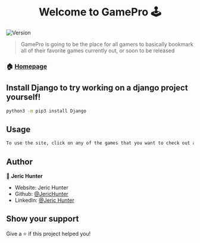 <h1 align="center">Welcome to GamePro 🕹️</h1>
<p>
  <img alt="Version" src="https://img.shields.io/badge/version-v1-blue.svg?cacheSeconds=2592000" />
</p>

> GamePro is going to be the place for all gamers to basically bookmark all of their favorite games currently out, or soon to be released

### 🏠 [Homepage](https://jh-gamepro.herokuapp.com/)

## Install Django to try working on a django project yourself!

```sh
python3 -m pip3 install Django
```

## Usage

```sh
To use the site, click on any of the games that you want to check out and you will be given a synopsis of the game and you will be able to watch the trailer of said game or add it to your list.
```

## Author

👤 **Jeric Hunter**

* Website: Jeric Hunter
* Github: [@JericHunter](https://github.com/JericHunter)
* LinkedIn: [@Jeric Hunter](https://www.linkedin.com/in/jeric-hunter-ab2715179/)

## Show your support

Give a ⭐️ if this project helped you!
